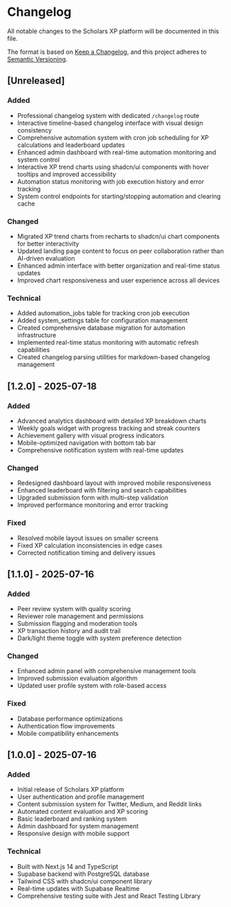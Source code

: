# Changelog

All notable changes to the Scholars XP platform will be documented in this file.

The format is based on [Keep a Changelog](https://keepachangelog.com/en/1.0.0/),
and this project adheres to [Semantic Versioning](https://semver.org/spec/v2.0.0.html).

## [Unreleased]

### Added
- Professional changelog system with dedicated `/changelog` route
- Interactive timeline-based changelog interface with visual design consistency
- Comprehensive automation system with cron job scheduling for XP calculations and leaderboard updates
- Enhanced admin dashboard with real-time automation monitoring and system control
- Interactive XP trend charts using shadcn/ui components with hover tooltips and improved accessibility
- Automation status monitoring with job execution history and error tracking
- System control endpoints for starting/stopping automation and clearing cache


### Changed
- Migrated XP trend charts from recharts to shadcn/ui chart components for better interactivity
- Updated landing page content to focus on peer collaboration rather than AI-driven evaluation
- Enhanced admin interface with better organization and real-time status updates
- Improved chart responsiveness and user experience across all devices


### Technical
- Added automation_jobs table for tracking cron job execution
- Added system_settings table for configuration management
- Created comprehensive database migration for automation infrastructure
- Implemented real-time status monitoring with automatic refresh capabilities
- Created changelog parsing utilities for markdown-based changelog management


## [1.2.0] - 2025-07-18

### Added
- Advanced analytics dashboard with detailed XP breakdown charts
- Weekly goals widget with progress tracking and streak counters
- Achievement gallery with visual progress indicators
- Mobile-optimized navigation with bottom tab bar
- Comprehensive notification system with real-time updates

### Changed
- Redesigned dashboard layout with improved mobile responsiveness
- Enhanced leaderboard with filtering and search capabilities
- Upgraded submission form with multi-step validation
- Improved performance monitoring and error tracking

### Fixed
- Resolved mobile layout issues on smaller screens
- Fixed XP calculation inconsistencies in edge cases
- Corrected notification timing and delivery issues

## [1.1.0] - 2025-07-16

### Added
- Peer review system with quality scoring
- Reviewer role management and permissions
- Submission flagging and moderation tools
- XP transaction history and audit trail
- Dark/light theme toggle with system preference detection

### Changed
- Enhanced admin panel with comprehensive management tools
- Improved submission evaluation algorithm
- Updated user profile system with role-based access

### Fixed
- Database performance optimizations
- Authentication flow improvements
- Mobile compatibility enhancements

## [1.0.0] - 2025-07-16

### Added
- Initial release of Scholars XP platform
- User authentication and profile management
- Content submission system for Twitter, Medium, and Reddit links
- Automated content evaluation and XP scoring
- Basic leaderboard and ranking system
- Admin dashboard for system management
- Responsive design with mobile support

### Technical
- Built with Next.js 14 and TypeScript
- Supabase backend with PostgreSQL database
- Tailwind CSS with shadcn/ui component library
- Real-time updates with Supabase Realtime
- Comprehensive testing suite with Jest and React Testing Library
